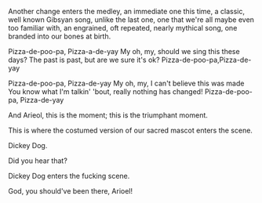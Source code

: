 Another change enters the medley, an immediate one this time, a classic, well known Gibsyan song, unlike the last one, one that we're all maybe even too familiar with, an engrained, oft repeated, nearly mythical song, one branded into our bones at birth.

Pizza-de-poo-pa, Pizza-a-de-yay My oh, my, should we sing this these days? The past is past, but are we sure it's ok? Pizza-de-poo-pa,Pizza-de-yay

Pizza-de-poo-pa, Pizza-de-yay My oh, my, I can't believe this was made You know what I'm talkin' 'bout, really nothing has changed! Pizza-de-poo-pa, Pizza-de-yay

And Arieol, this is the moment; this is the triumphant moment.

This is where the costumed version of our sacred mascot enters the scene.

Dickey Dog.

Did you hear that?

Dickey Dog enters the fucking scene.

God, you should've been there, Arioel!